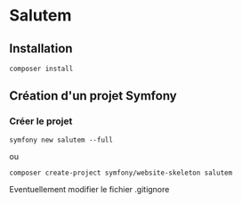 # Salutem

## Installation 
```shell script
composer install
```
## Création d'un projet Symfony

### Créer le projet
```shell script
symfony new salutem --full
```
ou

```shell script
composer create-project symfony/website-skeleton salutem
```

Eventuellement modifier le fichier .gitignore
